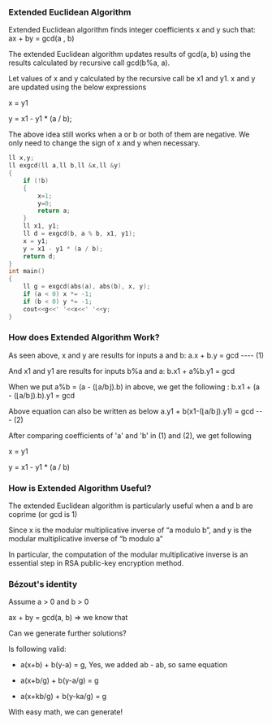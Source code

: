 
### Extended Euclidean Algorithm   

Extended Euclidean algorithm finds integer coefficients x and y such that: ax + by = gcd(a , b) 
  
The extended Euclidean algorithm updates results of gcd(a, b) using the results calculated by recursive call gcd(b%a, a).

Let values of x and y calculated by the recursive call be x1 and y1. x and y are updated using the below expressions

x = y1 

y = x1 - y1 * (a / b);

The above idea still works when a or b or both of them are negative. We only need to change the sign of x and y when necessary.
```cpp
ll x,y;
ll exgcd(ll a,ll b,ll &x,ll &y)
{
    if (!b)
    {
        x=1;
        y=0;
        return a;
    }
    ll x1, y1;
    ll d = exgcd(b, a % b, x1, y1);
    x = y1;
    y = x1 - y1 * (a / b);
    return d;
}
int main()  
{  
    ll g = exgcd(abs(a), abs(b), x, y); 
    if (a < 0) x *= -1;
    if (b < 0) y *= -1;
    cout<<g<<' '<<x<<' '<<y;  
}  
```
### How does Extended Algorithm Work?

As seen above, x and y are results for inputs a and b: a.x + b.y = gcd ---- (1)  

And x1 and y1 are results for inputs b%a and a: b.x1 + a%b.y1 = gcd   
                    
When we put a%b = (a - (⌊a/b⌋).b) in above, we get the following : b.x1 + (a - (⌊a/b⌋).b).y1  = gcd
   
Above equation can also be written as below a.y1 + b(x1-(⌊a/b⌋).y1) = gcd      --- (2)
 
After comparing coefficients of 'a' and 'b' in (1) and (2), we get following

x = y1

y = x1 - y1 * (a / b)
    
### How is Extended Algorithm Useful?

The extended Euclidean algorithm is particularly useful when a and b are coprime (or gcd is 1)

Since x is the modular multiplicative inverse of “a modulo b”, and y is the modular multiplicative inverse of “b modulo a”

In particular, the computation of the modular multiplicative inverse is an essential step in RSA public-key encryption method.

### Bézout's identity

Assume a > 0 and b > 0

ax + by = gcd(a, b)	=> we know that

Can we generate further solutions?

Is following valid:

- a(x+b) + b(y-a) = g, Yes, we added ab - ab, so same equation

- a(x+b/g) + b(y-a/g) = g

- a(x+kb/g) + b(y-ka/g) = g

With easy math, we can generate!
